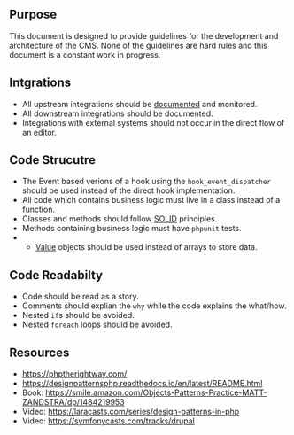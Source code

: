 ## Purpose

This document is designed to provide guidelines for the development and architecture of the CMS.  None of the guidelines are hard rules and this document is a constant work in progress.

## Intgrations

* All upstream integrations should be [documented](https://github.com/department-of-veterans-affairs/va.gov-cms/blob/master/READMES/upstream-dependencies.md) and monitored.
* All downstream integrations should be documented.
* Integrations with external systems should not occur in the direct flow of an editor.

## Code Strucutre

* The Event based verions of a hook using the `hook_event_dispatcher` should be used instead of the direct hook implementation.
* All code which contains business logic must live in a class instead of a function.
* Classes and methods should follow [SOLID](https://en.wikipedia.org/wiki/SOLID) principles. 
* Methods containing business logic must have `phpunit` tests.
* * [Value](https://martinfowler.com/eaaCatalog/valueObject.html) objects should be used instead of arrays to store data.

## Code Readabilty

* Code should be read as a story.
* Comments should explian the `why` while the code explains the what/how.
* Nested `if`s should be avoided.
* Nested `foreach` loops should be avoided.


## Resources

* https://phptherightway.com/
* https://designpatternsphp.readthedocs.io/en/latest/README.html
* Book: https://smile.amazon.com/Objects-Patterns-Practice-MATT-ZANDSTRA/dp/1484219953
* Video: https://laracasts.com/series/design-patterns-in-php
* Video: https://symfonycasts.com/tracks/drupal
